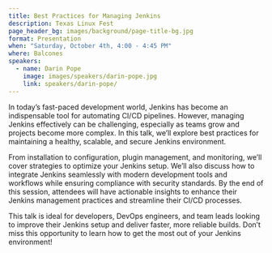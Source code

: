 ```yaml
---
title: Best Practices for Managing Jenkins
description: Texas Linux Fest
page_header_bg: images/background/page-title-bg.jpg
format: Presentation
when: "Saturday, October 4th, 4:00 - 4:45 PM"
where: Balcones
speakers:
  - name: Darin Pope
    image: images/speakers/darin-pope.jpg
    link: speakers/darin-pope/
---
```


In today’s fast-paced development world, Jenkins has become an indispensable tool for automating CI/CD pipelines. However, managing Jenkins effectively can be challenging, especially as teams grow and projects become more complex. In this talk, we’ll explore best practices for maintaining a healthy, scalable, and secure Jenkins environment.

From installation to configuration, plugin management, and monitoring, we’ll cover strategies to optimize your Jenkins setup. We’ll also discuss how to integrate Jenkins seamlessly with modern development tools and workflows while ensuring compliance with security standards. By the end of this session, attendees will have actionable insights to enhance their Jenkins management practices and streamline their CI/CD processes.

This talk is ideal for developers, DevOps engineers, and team leads looking to improve their Jenkins setup and deliver faster, more reliable builds. Don’t miss this opportunity to learn how to get the most out of your Jenkins environment!
